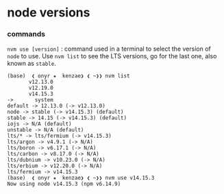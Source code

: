 # node versions



### commands

`nvm use [version]` : command used in a terminal to select the version of `node` to use. Use `nvm list` to see the LTS versions, go for the last one, also known as `stable`.

```
(base)  ❮ onyr ★  kenzae❯ ❮ ~❯❯ nvm list
       v12.13.0
       v12.19.0
       v14.15.3
->       system
default -> 12.13.0 (-> v12.13.0)
node -> stable (-> v14.15.3) (default)
stable -> 14.15 (-> v14.15.3) (default)
iojs -> N/A (default)
unstable -> N/A (default)
lts/* -> lts/fermium (-> v14.15.3)
lts/argon -> v4.9.1 (-> N/A)
lts/boron -> v6.17.1 (-> N/A)
lts/carbon -> v8.17.0 (-> N/A)
lts/dubnium -> v10.23.0 (-> N/A)
lts/erbium -> v12.20.0 (-> N/A)
lts/fermium -> v14.15.3
(base)  ❮ onyr ★  kenzae❯ ❮ ~❯❯ nvm use v14.15.3
Now using node v14.15.3 (npm v6.14.9)
```

